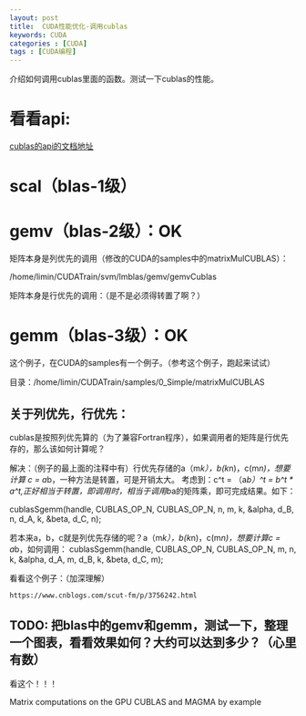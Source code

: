 ```yaml
---
layout: post
title:  CUDA性能优化-调用cublas
keywords: CUDA
categories : [CUDA]
tags : [CUDA编程]
---
```


介绍如何调用cublas里面的函数。测试一下cublas的性能。

# 看看api:

[cublas的api的文档地址](http://docs.nvidia.com/cuda/cublas/#cublas-lt-t-gt-gemv)



# scal（blas-1级）


# gemv（blas-2级）：OK

矩阵本身是列优先的调用（修改的CUDA的samples中的matrixMulCUBLAS）：

/home/limin/CUDATrain/svm/lmblas/gemv/gemvCublas

矩阵本身是行优先的调用：（是不是必须得转置了啊？）





# gemm（blas-3级）：OK 

这个例子，在CUDA的samples有一个例子。（参考这个例子，跑起来试试）

目录：/home/limin/CUDATrain/samples/0_Simple/matrixMulCUBLAS


## 关于列优先，行优先：

cublas是按照列优先算的（为了兼容Fortran程序），如果调用者的矩阵是行优先存的，那么该如何计算呢？

解决：（例子的最上面的注释中有）行优先存储的a（m*k），b(k*n)，c(m*n)，想要计算 c = a*b，一种方法是转置，可是开销太大。
考虑到：c^t = （a*b）^t = b^t * a^t,正好相当于转置，即调用时，相当于调用b*a的矩阵乘，即可完成结果。如下：

cublasSgemm(handle, CUBLAS_OP_N, CUBLAS_OP_N, n, m, k, &alpha, d_B, n, d_A, k, &beta, d_C, n);

若本来a，b，c就是列优先存储的呢？a（m*k），b(k*n)，c(m*n)，想要计算c = a*b，如何调用：
cublasSgemm(handle, CUBLAS_OP_N, CUBLAS_OP_N, m, n, k, &alpha, d_A, m, d_B, k, &beta, d_C, m);


看看这个例子：（加深理解）

	https://www.cnblogs.com/scut-fm/p/3756242.html


## TODO: 把blas中的gemv和gemm，测试一下，整理一个图表，看看效果如何？大约可以达到多少？（心里有数）



看这个！！！

Matrix computations on the GPU CUBLAS and MAGMA by example



